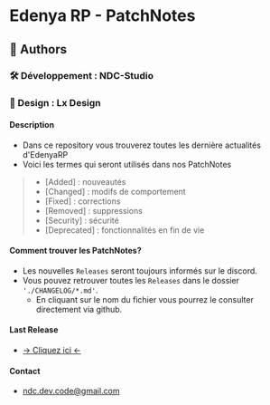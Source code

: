 # Edenya RP - PatchNotes

## 🧠 Authors
### 🛠️ Développement : NDC-Studio
### 🎨 Design : Lx Design

#### Description
- Dans ce repository vous trouverez toutes les dernière actualités d'EdenyaRP
- Voici les termes qui seront utilisés dans nos PatchNotes
> - [Added] : nouveautés  
> - [Changed] : modifs de comportement  
> - [Fixed] : corrections  
> - [Removed] : suppressions  
> - [Security] : sécurité  
> - [Deprecated] : fonctionnalités en fin de vie

#### Comment trouver les PatchNotes?
- Les nouvelles `Releases` seront toujours informés sur le discord.
- Vous pouvez retrouver toutes les `Releases` dans le dossier ``'./CHANGELOG/*.md'``.
  - En cliquant sur le nom du fichier vous pourrez le consulter directement via github.

#### Last Release
-  [→ Cliquez ici ←](https://github.com/NDC-Studio/Edenya-PatchNotes/blob/main/CHANGELOG/CHANGELOG2.md)

#### Contact
- ndc.dev.code@gmail.com
